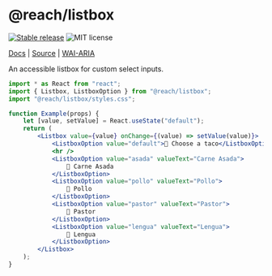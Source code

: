 # @reach/listbox

[![Stable release](https://img.shields.io/npm/v/@reach/listbox.svg)](https://npm.im/@reach/listbox) ![MIT license](https://badgen.now.sh/badge/license/MIT)

[Docs](https://reach.tech/listbox) | [Source](https://github.com/reach/reach-ui/tree/main/packages/listbox) | [WAI-ARIA](https://www.w3.org/TR/wai-aria-practices-1.2/#Listbox)

An accessible listbox for custom select inputs.

```jsx
import * as React from "react";
import { Listbox, ListboxOption } from "@reach/listbox";
import "@reach/listbox/styles.css";

function Example(props) {
	let [value, setValue] = React.useState("default");
	return (
		<Listbox value={value} onChange={(value) => setValue(value)}>
			<ListboxOption value="default">🌮 Choose a taco</ListboxOption>
			<hr />
			<ListboxOption value="asada" valueText="Carne Asada">
				🌮 Carne Asada
			</ListboxOption>
			<ListboxOption value="pollo" valueText="Pollo">
				🌮 Pollo
			</ListboxOption>
			<ListboxOption value="pastor" valueText="Pastor">
				🌮 Pastor
			</ListboxOption>
			<ListboxOption value="lengua" valueText="Lengua">
				🌮 Lengua
			</ListboxOption>
		</Listbox>
	);
}
```
